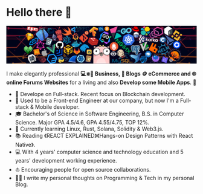 # Hello there 👋

![](https://github.com/septiana9609/septiana9609/blob/main/icons/header_1.png)

I make elegantly professional **💻⎈🐳 Business, 📱 Blogs 🪙 eCommerce and 🌐 online Forums Websites** for a living and also **Develop some Mobile Apps**. 🌈    

* 🧐   Develope on Full-stack. Recent focus on Blockchain development.
* 💼   Used to be a Front-end Engineer at our company, but now I'm a Full-stack & Mobile developer.
* 🎓   Bachelor's of Science in Software Engineering, B.S. in Computer Science. Major GPA 4.5/4.6, GPA 4.55/4.75, TOP 12%.
* 🌱   Currently learning Linux, Rust, Solana, Solidity & Web3.js.
* 📚   Reading 《REACT EXPLAINED》《Hangs-on Design Patterns with React Native》.
* 💻   With 4 years' computer science and technology education and 5 years' development working experience.
* ⛵   Encouraging people for open source collaborations.
* ✍🏻   I write my personal thoughts on Programming & Tech in my personal Blog.
